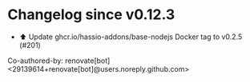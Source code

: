 # Changelog since v0.12.3
- ⬆️ Update ghcr.io/hassio-addons/base-nodejs Docker tag to v0.2.5 (#201)

Co-authored-by: renovate[bot] <29139614+renovate[bot]@users.noreply.github.com> 
